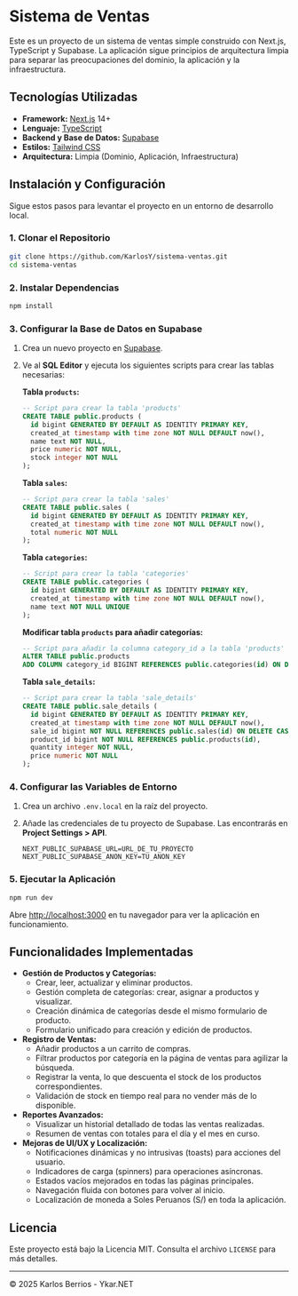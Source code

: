 # Sistema de Ventas

Este es un proyecto de un sistema de ventas simple construido con Next.js, TypeScript y Supabase. La aplicación sigue principios de arquitectura limpia para separar las preocupaciones del dominio, la aplicación y la infraestructura.

## Tecnologías Utilizadas

- **Framework:** [Next.js](https://nextjs.org) 14+
- **Lenguaje:** [TypeScript](https://www.typescriptlang.org)
- **Backend y Base de Datos:** [Supabase](https://supabase.io)
- **Estilos:** [Tailwind CSS](https://tailwindcss.com)
- **Arquitectura:** Limpia (Dominio, Aplicación, Infraestructura)

## Instalación y Configuración

Sigue estos pasos para levantar el proyecto en un entorno de desarrollo local.

### 1. Clonar el Repositorio

```bash
git clone https://github.com/KarlosY/sistema-ventas.git
cd sistema-ventas
```

### 2. Instalar Dependencias

```bash
npm install
```

### 3. Configurar la Base de Datos en Supabase

1.  Crea un nuevo proyecto en [Supabase](https://supabase.io).
2.  Ve al **SQL Editor** y ejecuta los siguientes scripts para crear las tablas necesarias:

    **Tabla `products`:**
    ```sql
    -- Script para crear la tabla 'products'
    CREATE TABLE public.products (
      id bigint GENERATED BY DEFAULT AS IDENTITY PRIMARY KEY,
      created_at timestamp with time zone NOT NULL DEFAULT now(),
      name text NOT NULL,
      price numeric NOT NULL,
      stock integer NOT NULL
    );
    ```

    **Tabla `sales`:**
    ```sql
    -- Script para crear la tabla 'sales'
    CREATE TABLE public.sales (
      id bigint GENERATED BY DEFAULT AS IDENTITY PRIMARY KEY,
      created_at timestamp with time zone NOT NULL DEFAULT now(),
      total numeric NOT NULL
    );
    ```

    **Tabla `categories`:**
    ```sql
    -- Script para crear la tabla 'categories'
    CREATE TABLE public.categories (
      id bigint GENERATED BY DEFAULT AS IDENTITY PRIMARY KEY,
      created_at timestamp with time zone NOT NULL DEFAULT now(),
      name text NOT NULL UNIQUE
    );
    ```

    **Modificar tabla `products` para añadir categorías:**
    ```sql
    -- Script para añadir la columna category_id a la tabla 'products'
    ALTER TABLE public.products
    ADD COLUMN category_id BIGINT REFERENCES public.categories(id) ON DELETE SET NULL;
    ```

    **Tabla `sale_details`:**
    ```sql
    -- Script para crear la tabla 'sale_details'
    CREATE TABLE public.sale_details (
      id bigint GENERATED BY DEFAULT AS IDENTITY PRIMARY KEY,
      created_at timestamp with time zone NOT NULL DEFAULT now(),
      sale_id bigint NOT NULL REFERENCES public.sales(id) ON DELETE CASCADE,
      product_id bigint NOT NULL REFERENCES public.products(id),
      quantity integer NOT NULL,
      price numeric NOT NULL
    );
    ```

### 4. Configurar las Variables de Entorno

1.  Crea un archivo `.env.local` en la raíz del proyecto.
2.  Añade las credenciales de tu proyecto de Supabase. Las encontrarás en **Project Settings > API**.

    ```env
    NEXT_PUBLIC_SUPABASE_URL=URL_DE_TU_PROYECTO
    NEXT_PUBLIC_SUPABASE_ANON_KEY=TU_ANON_KEY
    ```

### 5. Ejecutar la Aplicación

```bash
npm run dev
```

Abre [http://localhost:3000](http://localhost:3000) en tu navegador para ver la aplicación en funcionamiento.

## Funcionalidades Implementadas

- **Gestión de Productos y Categorías:**
  - Crear, leer, actualizar y eliminar productos.
  - Gestión completa de categorías: crear, asignar a productos y visualizar.
  - Creación dinámica de categorías desde el mismo formulario de producto.
  - Formulario unificado para creación y edición de productos.
- **Registro de Ventas:**
  - Añadir productos a un carrito de compras.
  - Filtrar productos por categoría en la página de ventas para agilizar la búsqueda.
  - Registrar la venta, lo que descuenta el stock de los productos correspondientes.
  - Validación de stock en tiempo real para no vender más de lo disponible.
- **Reportes Avanzados:**
  - Visualizar un historial detallado de todas las ventas realizadas.
  - Resumen de ventas con totales para el día y el mes en curso.
- **Mejoras de UI/UX y Localización:**
  - Notificaciones dinámicas y no intrusivas (toasts) para acciones del usuario.
  - Indicadores de carga (spinners) para operaciones asíncronas.
  - Estados vacíos mejorados en todas las páginas principales.
  - Navegación fluida con botones para volver al inicio.
  - Localización de moneda a Soles Peruanos (S/) en toda la aplicación.

## Licencia

Este proyecto está bajo la Licencia MIT. Consulta el archivo `LICENSE` para más detalles.

---

© 2025 Karlos Berrios - Ykar.NET
